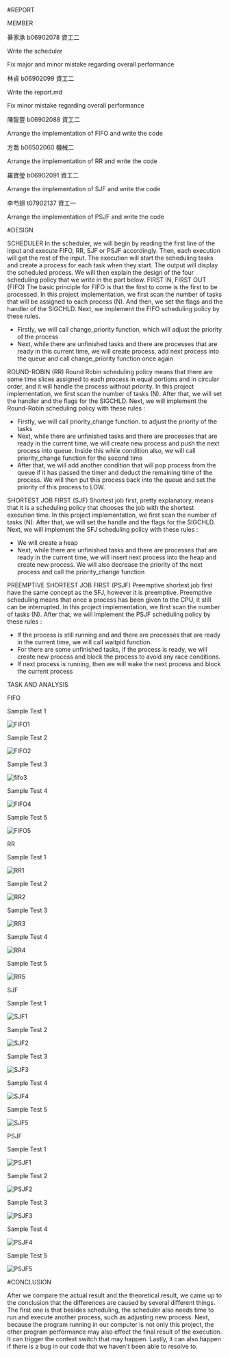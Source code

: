 #REPORT 

MEMBER

綦家承 b06902078 資工二

Write the scheduler

Fix major and minor mistake regarding overall performance

林貞 b06902099 資工二

Write the report.md 

Fix minor mistake regarding overall performance

陳智豐 b06902088 資工二 

Arrange the implementation of FIFO and write the code 

方喬 b06502060 機械二 

Arrange the implementation of RR and write the code 

羅寶瑩 b06902091 資工二 

Arrange the implementation of SJF and write the code 

李芍妍 t07902137  資工一 

Arrange the implementation of PSJF and write the code 

#DESIGN 

SCHEDULER 
In the scheduler, we will begin by reading the first line of the input and execute FIFO, RR, SJF or PSJF accordingly. Then, each execution will get the rest of the input. The execution will start the scheduling tasks and create a process for each task when they start. The output will display the scheduled process. 
We will then explain the design of the four scheduling policy that we write in the part below. 
FIRST IN, FIRST OUT (FIFO)
The basic principle for FIFO is that the first to come is the first to be processed.
 In this project implementation, we first scan the number of tasks that will be assigned to each process (N). And then, we set the flags and the handler of the SIGCHLD. Next, we implement the FIFO scheduling policy by these rules. 
-	Firstly, we will call change_priority function, which will adjust the priority of the process
-	Next, while there are unfinished tasks and there are processes that are ready in this current time, we will create process, add next process into the queue and call change_priority function once again

ROUND-ROBIN (RR)
Round Robin scheduling policy means that there are some time slices assigned to each process in equal portions and in circular order, and it will handle the process without priority. 
In this project implementation, we first scan the number of tasks (N). After that, we will set the handler and the flags for the SIGCHLD. Next, we will implement the Round-Robin scheduling policy with these rules :
-	Firstly, we will call priority_change function. to adjust the priority of the tasks
-	Next, while there are unfinished tasks and there are processes that are ready in the current time, we will create new process and push the next process into queue. Inside this while condition also, we will call priority_change function for the second time
-	After that, we will add another condition that will pop process from the queue if it has passed the timer and deduct the remaining time of the process. We will then put this process back into the queue and set the priority of this process to LOW. 

SHORTEST JOB FIRST (SJF)
Shortest job first, pretty explanatory, means that it is a scheduling policy that chooses the job with the shortest execution time. 
In this project implementation, we first scan the number of tasks (N). After that, we will set the handle and the flags for the SIGCHLD. Next, we will implement the SFJ scheduling policy with these rules :
-	We will create a heap
-	Next, while there are unfinished tasks and there are processes that are ready in the current time, we will insert next process into the heap and create new process. We will also decrease the priority of the next process and call the priority_change function

PREEMPTIVE SHORTEST JOB FIRST (PSJF)
Preemptive shortest job first have the same concept as the SFJ, however it is preemptive. Preemptive scheduling means that once a process has been given to the CPU, it still can be interrupted.
In this project implementation, we first scan the number of tasks (N). After that, we will implement the PSJF scheduling policy by these rules :
-	If the process is still running and and there are processes that are ready in the current time, we will call waitpid function. 
-	For there are some unfinished tasks, if the process is ready, we will create new process and block the process to avoid any race conditions.
-	If next process is running, then we will wake the next process and block the current process

TASK AND ANALYSIS

FIFO

Sample Test 1

![FIFO1](https://user-images.githubusercontent.com/49953935/57005027-d58e7f00-6c06-11e9-9ad1-e21a5cd1e5f5.png)

Sample Test 2

![FIFO2](https://user-images.githubusercontent.com/49953935/57005408-76326e00-6c0a-11e9-8cda-4603d113968b.png)

Sample Test 3

![fifo3](https://user-images.githubusercontent.com/49953935/57005409-77639b00-6c0a-11e9-8432-722cf325f0e4.png)

Sample Test 4

![FIFO4](https://user-images.githubusercontent.com/49953935/57005413-7af72200-6c0a-11e9-93fb-beb6b5cf51b3.png)

Sample Test 5

![FIFO5](https://user-images.githubusercontent.com/49953935/57005417-7cc0e580-6c0a-11e9-997d-7e153375176c.png)

RR

Sample Test 1

![RR1](https://user-images.githubusercontent.com/49953935/57005435-af6ade00-6c0a-11e9-8483-bf305dd35fdd.png)

Sample Test 2

![RR2](https://user-images.githubusercontent.com/49953935/57005437-b0037480-6c0a-11e9-8d1b-38744d1adce7.png)

Sample Test 3

![RR3](https://user-images.githubusercontent.com/49953935/57005438-b09c0b00-6c0a-11e9-8ab3-4b9cdce262b0.png)

Sample Test 4

![RR4](https://user-images.githubusercontent.com/49953935/57005440-b134a180-6c0a-11e9-9063-aef2b6b4daee.png)

Sample Test 5

![RR5](https://user-images.githubusercontent.com/49953935/57005442-b2fe6500-6c0a-11e9-9932-b63892da2106.png)

SJF

Sample Test 1

![SJF1](https://user-images.githubusercontent.com/49953935/57005465-db865f00-6c0a-11e9-9b9f-b961549e195e.png)

Sample Test 2

![SJF2](https://user-images.githubusercontent.com/49953935/57005466-db865f00-6c0a-11e9-9ef2-0992e626ef0b.png)

Sample Test 3

![SJF3](https://user-images.githubusercontent.com/49953935/57005467-dc1ef580-6c0a-11e9-87da-1f34410bcede.png)

Sample Test 4

![SJF4](https://user-images.githubusercontent.com/49953935/57005469-dcb78c00-6c0a-11e9-8a6c-5ddca4535a5f.png)

Sample Test 5

![SJF5](https://user-images.githubusercontent.com/49953935/57005472-dfb27c80-6c0a-11e9-8615-7de799b9bd6f.png)

PSJF

Sample Test 1

![PSJF1](https://user-images.githubusercontent.com/49953935/57005485-0375c280-6c0b-11e9-80cd-7100fd526822.png)

Sample Test 2

![PSJF2](https://user-images.githubusercontent.com/49953935/57005486-04a6ef80-6c0b-11e9-98f5-c8c586a74645.png)

Sample Test 3

![PSJF3](https://user-images.githubusercontent.com/49953935/57005487-04a6ef80-6c0b-11e9-84e6-4931a7192a56.png)

Sample Test 4

![PSJF4](https://user-images.githubusercontent.com/49953935/57005488-053f8600-6c0b-11e9-803a-be7c56c0fb2e.png)

Sample Test 5

![PSJF5](https://user-images.githubusercontent.com/49953935/57005489-05d81c80-6c0b-11e9-8db7-9dfb6166f377.png)

#CONCLUSION

After we compare the actual result and the theoretical result, we came up to the conclusion that the differences are caused by several different things. The first one is that besides scheduling, the scheduler also needs time to run and execute another process, such as adjusting new process. Next, because the program running in our computer is not only this project, the other program performance may also effect the final result of the execution. It can trigger the context switch that may happen. Lastly, it can also happen if there is a bug in our code that we haven't been able to resolve to. 
